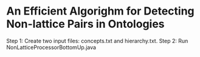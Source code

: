 # An Efficient Algorighm for Detecting Non-lattice Pairs in Ontologies
Step 1: Create two input files: concepts.txt and hierarchy.txt.
Step 2: Run NonLatticeProcessorBottomUp.java
